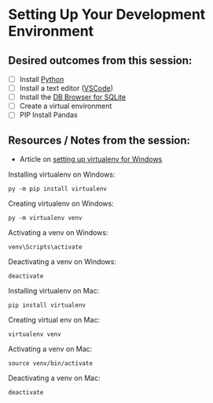 # Setting Up Your Development Environment

## Desired outcomes from this session:

- [ ] Install [Python](https://www.python.org/)
- [ ] Install a text editor ([VSCode](https://code.visualstudio.com/download))
- [ ] Install the [DB Browser for SQLite](https://sqlitebrowser.org/)
- [ ] Create a virtual environment
- [ ] PIP Install Pandas

## Resources / Notes from the session:

- Article on [setting up virtualenv for Windows](https://linuxhint.com/activate-virtualenv-windows/)

Installing virtualenv on Windows:

```
py -m pip install virtualenv
```

Creating virtualenv on Windows:

```
py -m virtualenv venv
```

Activating a venv on Windows:

```
venv\Scripts\activate
```

Deactivating a venv on Windows:

```
deactivate
```

Installing virtualenv on Mac:

```
pip install virtualenv
```

Creating virtual env on Mac:

```
virtualenv venv
```

Activating a venv on Mac:

```
source venv/bin/activate
```

Deactivating a venv on Mac:

```
deactivate
```